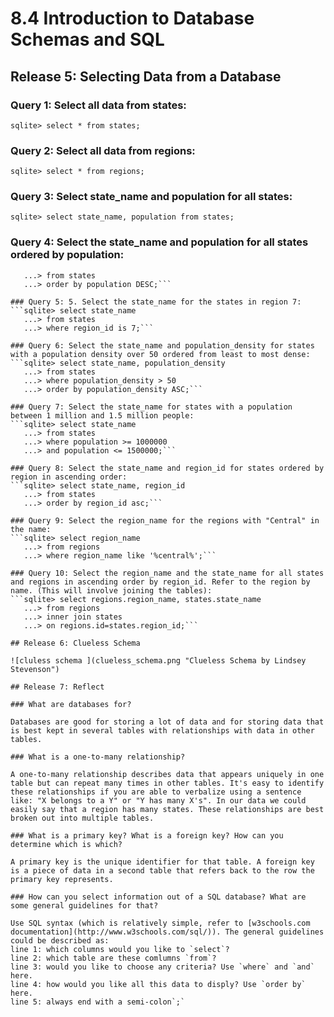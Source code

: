# 8.4 Introduction to Database Schemas and SQL

## Release 5: Selecting Data from a Database

### Query 1: Select all data from states:
```sqlite> select * from states;```

### Query 2: Select all data from regions:
```sqlite> select * from regions;```

### Query 3: Select state_name and population for all states:
```sqlite> select state_name, population from states;```

### Query 4: Select the state_name and population for all states ordered by population:
```sqlite> select state_name, population
   ...> from states
   ...> order by population DESC;```

### Query 5: 5. Select the state_name for the states in region 7:
```sqlite> select state_name
   ...> from states
   ...> where region_id is 7;```

### Query 6: Select the state_name and population_density for states with a population density over 50 ordered from least to most dense:
```sqlite> select state_name, population_density
   ...> from states
   ...> where population_density > 50
   ...> order by population_density ASC;```

### Query 7: Select the state_name for states with a population between 1 million and 1.5 million people:
```sqlite> select state_name
   ...> from states
   ...> where population >= 1000000
   ...> and population <= 1500000;```

### Query 8: Select the state_name and region_id for states ordered by region in ascending order:
```sqlite> select state_name, region_id
   ...> from states
   ...> order by region_id asc;```

### Query 9: Select the region_name for the regions with "Central" in the name:
```sqlite> select region_name
   ...> from regions
   ...> where region_name like '%central%';```

### Query 10: Select the region_name and the state_name for all states and regions in ascending order by region_id. Refer to the region by name. (This will involve joining the tables):
```sqlite> select regions.region_name, states.state_name
   ...> from regions
   ...> inner join states
   ...> on regions.id=states.region_id;```

## Release 6: Clueless Schema

![cluless schema ](clueless_schema.png "Clueless Schema by Lindsey Stevenson")

## Release 7: Reflect

### What are databases for?

Databases are good for storing a lot of data and for storing data that is best kept in several tables with relationships with data in other tables.

### What is a one-to-many relationship?

A one-to-many relationship describes data that appears uniquely in one table but can repeat many times in other tables. It's easy to identify these relationships if you are able to verbalize using a sentence like: "X belongs to a Y" or "Y has many X's". In our data we could easily say that a region has many states. These relationships are best broken out into multiple tables.

### What is a primary key? What is a foreign key? How can you determine which is which?

A primary key is the unique identifier for that table. A foreign key is a piece of data in a second table that refers back to the row the primary key represents.

### How can you select information out of a SQL database? What are some general guidelines for that?

Use SQL syntax (which is relatively simple, refer to [w3schools.com documentation](http://www.w3schools.com/sql/)). The general guidelines could be described as:
line 1: which columns would you like to `select`?
line 2: which table are these comlumns `from`?
line 3: would you like to choose any criteria? Use `where` and `and` here.
line 4: how would you like all this data to disply? Use `order by` here.
line 5: always end with a semi-colon`;`